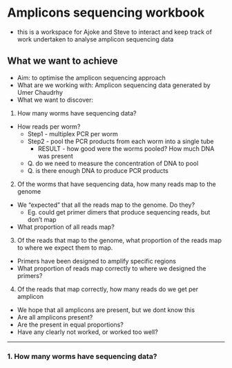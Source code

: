 # Amplicons sequencing workbook

- this is a workspace for Ajoke and Steve to interact and keep track of work undertaken to analyse amplicon sequencing data



## What we want to achieve
- Aim: to optimise the amplicon sequencing approach
- What are we working with: Amplicon sequencing data generated by Umer Chaudrhy
- What we want to discover:
1. How many worms have sequencing data?
- How reads per worm?
    - Step1 - multiplex PCR per worm
    - Step2 - pool the PCR products from each worm into a single tube
        - RESULT - how good were the worms pooled? How much DNA was present
    - Q. do we need to measure the concentration of DNA to pool
    - Q. is there enough DNA to produce PCR products

2. Of the worms that have sequencing data, how many reads map to the genome
- We “expected” that all the reads map to the genome. Do they?
    - Eg. could get primer dimers that produce sequencing reads, but don’t map
- What proportion of all reads map?

3. Of the reads that map to the genome, what proportion of the reads map to where we expect them to map.
- Primers have been designed to amplify specific regions
- What proportion of reads map correctly to where we designed the primers?

4. Of the reads that map correctly, how many reads do we get per amplicon
- We hope that all amplicons are present, but we dont know this
- Are all amplicons present?
- Are the present in equal proportions?
- Have any clearly not worked, or worked too well?



---
### 1. How many worms have sequencing data?
